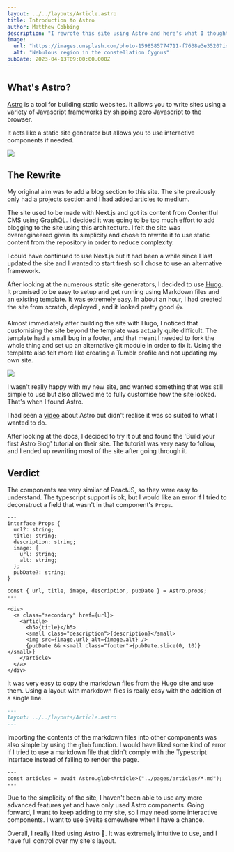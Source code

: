 ```yaml
---
layout: ../../layouts/Article.astro
title: Introduction to Astro
author: Matthew Cobbing
description: "I rewrote this site using Astro and here's what I thought."
image:
  url: "https://images.unsplash.com/photo-1598585774711-f7638e3e3520?ixlib=rb-4.0.3&ixid=MnwxMjA3fDB8MHxwaG90by1wYWdlfHx8fGVufDB8fHx8&fm=jpg&w=700&fit=max"
  alt: "Nebulous region in the constellation Cygnus"
pubDate: 2023-04-13T09:00:00.000Z
---
```


## What's Astro?

[Astro](https://astro.build/) is a tool for building static websites. It allows you to write sites using a variety of Javascript frameworks by shipping zero Javascript to the browser.

It acts like a static site generator but allows you to use interactive components if needed.

![](https://avatars.githubusercontent.com/u/44914786?s=280&v=4)

## The Rewrite

My original aim was to add a blog section to this site. The site previously only had a projects section and I had added articles to medium.

The site used to be made with Next.js and got its content from Contentful CMS using GraphQL. I decided it was going to be too much effort to add blogging to the site using this architecture. I felt the site was overengineered given its simplicity and chose to rewrite it to use static content from the repository in order to reduce complexity.

I could have continued to use Next.js but it had been a while since I last updated the site and I wanted to start fresh so I chose to use an alternative framework.

After looking at the numerous static site generators, I decided to use [Hugo](https://github.com/gohugoio/hugo). It promised to be easy to setup and get running using Markdown files and an existing template. It was extremely easy. In about an hour, I had created the site from scratch, deployed , and it looked pretty good 👍.

Almost immediately after building the site with Hugo, I noticed that customising the site beyond the template was actually quite difficult. The template had a small bug in a footer, and that meant I needed to fork the whole thing and set up an alternative git module in order to fix it. Using the template also felt more like creating a Tumblr profile and not updating my own site.

![](https://media.giphy.com/media/1sMTqiUC3OlfG/giphy.gif)

I wasn't really happy with my new site, and wanted something that was still simple to use but also allowed me to fully customise how the site looked. That's when I found Astro.

I had seen a [video](https://www.youtube.com/watch?v=dsTXcSeAZq8) about Astro but didn't realise it was so suited to what I wanted to do.

After looking at the docs, I decided to try it out and found the 'Build your first Astro Blog' tutorial on their site. The tutorial was very easy to follow, and I ended up rewriting most of the site after going through it.

## Verdict

The components are very similar of ReactJS, so they were easy to understand. The typescript support is ok, but I would like an error if I tried to deconstruct a field that wasn't in that component's `Props`.

```astro
---
interface Props {
  url?: string;
  title: string;
  description: string;
  image: {
    url: string;
    alt: string;
  };
  pubDate?: string;
}

const { url, title, image, description, pubDate } = Astro.props;
---

<div>
  <a class="secondary" href={url}>
    <article>
      <h5>{title}</h5>
      <small class="description">{description}</small>
      <img src={image.url} alt={image.alt} />
      {pubDate && <small class="footer">{pubDate.slice(0, 10)}</small>}
    </article>
  </a>
</div>
```

It was very easy to copy the markdown files from the Hugo site and use them. Using a layout with markdown files is really easy with the addition of a single line.

```markdown
---
layout: ../../layouts/Article.astro
---
```

Importing the contents of the markdown files into other components was also simple by using the `glob` function. I would have liked some kind of error if I tried to use a markdown file that didn't comply with the Typescript interface instead of failing to render the page.

```astro
---
const articles = await Astro.glob<Article>("../pages/articles/*.md");
---
```

Due to the simplicity of the site, I haven't been able to use any more advanced features yet and have only used Astro components. Going forward, I want to keep adding to my site, so I may need some interactive components. I want to use Svelte somewhere when I have a chance.

Overall, I really liked using Astro 🌟. It was extremely intuitive to use, and I have full control over my site's layout.
